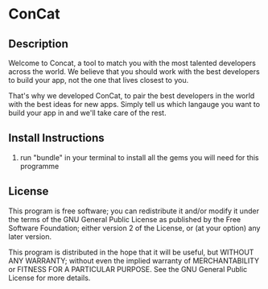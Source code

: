 # ConCat

## Description
Welcome to Concat, a tool to match you with the most talented developers across the world. We believe that you should work with the best developers to build your app, not the one that lives closest to you.

That's why we developed ConCat, to pair the best developers in the world with the best ideas for new apps. Simply tell us which langauge you want to build your app in and we'll take care of the rest. 

## Install Instructions
1. run "bundle" in your terminal to install all the gems you will need for this programme

## License 

This program is free software; you can redistribute it and/or modify
it under the terms of the GNU General Public License as published by
the Free Software Foundation; either version 2 of the License, or
(at your option) any later version.

This program is distributed in the hope that it will be useful,
but WITHOUT ANY WARRANTY; without even the implied warranty of
MERCHANTABILITY or FITNESS FOR A PARTICULAR PURPOSE. See the
GNU General Public License for more details.
